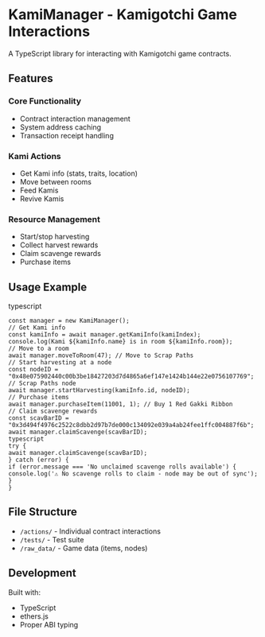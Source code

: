 # KamiManager - Kamigotchi Game Interactions

A TypeScript library for interacting with Kamigotchi game contracts.

## Features

### Core Functionality
- Contract interaction management
- System address caching
- Transaction receipt handling

### Kami Actions
- Get Kami info (stats, traits, location)
- Move between rooms
- Feed Kamis
- Revive Kamis

### Resource Management
- Start/stop harvesting
- Collect harvest rewards
- Claim scavenge rewards
- Purchase items

## Usage Example
typescript
```
const manager = new KamiManager();
// Get Kami info
const kamiInfo = await manager.getKamiInfo(kamiIndex);
console.log(Kami ${kamiInfo.name} is in room ${kamiInfo.room});
// Move to a room
await manager.moveToRoom(47); // Move to Scrap Paths
// Start harvesting at a node
const nodeID = "0x48e075902440c00b3be18427203d7d4865a6ef147e1424b144e22e0756107769"; // Scrap Paths node
await manager.startHarvesting(kamiInfo.id, nodeID);
// Purchase items
await manager.purchaseItem(11001, 1); // Buy 1 Red Gakki Ribbon
// Claim scavenge rewards
const scavBarID = "0x3d494f4976c2522c8dbb2d97b7de000c134092e039a4ab24fee1ffc004887f6b";
await manager.claimScavenge(scavBarID);
typescript
try {
await manager.claimScavenge(scavBarID);
} catch (error) {
if (error.message === 'No unclaimed scavenge rolls available') {
console.log('⚠️ No scavenge rolls to claim - node may be out of sync');
}
}
```
## File Structure
- `/actions/` - Individual contract interactions
- `/tests/` - Test suite
- `/raw_data/` - Game data (items, nodes)

## Development
Built with:
- TypeScript
- ethers.js
- Proper ABI typing